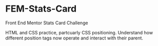 # FEM-Stats-Card
Front End Mentor Stats Card Challenge

HTML and CSS practice, partcuarly CSS positioning.
Understand how different position tags now operate and interact 
with their parent.
